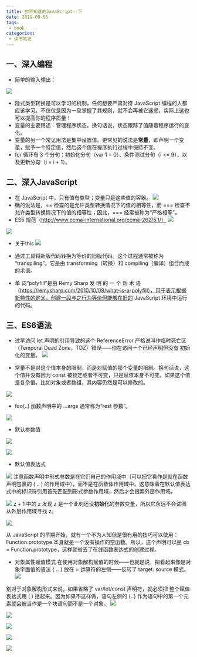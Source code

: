 ```yaml
---
title: 你不知道的JavaScript--下
date: 2019-09-05
tags:
 - book
categories:
 - 读书笔记
---
```


## 一、深入编程

* 简单的输入输出：

![](https://raw.githubusercontent.com/onetothere/pic/master/study/20190905201442.png)

* 隐式类型转换是可以学习的机制，任何想要严肃对待 JavaScript 编程的人都应该学习。不仅仅是因为一旦掌握了其规则，就不会再被它迷惑，实际上这也可以提高你的程序质量！
* 变量的主要用途：管理程序状态。换句话说，状态跟踪了值随着程序运行的变化。
* 变量的另一个常见用法是集中设置值。更常见的说法是**常量**，即声明一个变量，赋予一个特定值，然后这个值在程序执行过程中保持不变。
* for 循环有 3 个分句：初始化分句（var 1 = 0）、条件测试分句（i <= 9），以及更新分句（i = i + 1）。

## 二、深入JavaScript
* 在 JavaScript 中，只有值有类型；变量只是这些值的容器。
![](https://raw.githubusercontent.com/onetothere/pic/master/study/20190905203719.png)
* 确的说法是，== 检查的是允许类型转换情况下的值的相等性，而 === 检查不允许类型转换情况下的值的相等性；因此，=== 经常被称为“严格相等”。
* ES5 规范（http://www.ecma-international.org/ecma-262/5.1/）
![](https://raw.githubusercontent.com/onetothere/pic/master/study/20190905204633.png)

![](https://raw.githubusercontent.com/onetothere/pic/master/study/20190905204950.png)

* 关于this
![](https://raw.githubusercontent.com/onetothere/pic/master/study/20190905205728.png)

* 通过工具将新版代码转换为等价的旧版代码。这个过程通常被称为
“transpiling”。它是由 transforming（转换）和 compiling（编译）组合而成的术语。
* 单 词“polyfill”是由 Remy Sharp 发 明 的 一 个 新 术 语（https://remysharp.com/2010/10/08/what-is-a-polyfill），用于表示根据新特性的定义，创建一段与之行为等价但能够在旧的
JavaScript 环境中运行的代码。

## 三、ES6语法

* 过早访问 let 声明的引用导致的这个 ReferenceError 严格说叫作临时死亡区（Temporal Dead Zone，TDZ）错误——你在访问一个已经声明但没有
初始化的变量。
![](https://raw.githubusercontent.com/onetothere/pic/master/study/20190906091141.png)

* 常量不是对这个值本身的限制，而是对赋值的那个变量的限制。换句话说，这个值并没有因为 const 被锁定或者不可变，只是赋值本身不可变。如果这个值是复杂值，比如对象或者数组，其内容仍然是可以修改的。

![](https://raw.githubusercontent.com/onetothere/pic/master/study/20190906091600.png)

* foo(..) 函数声明中的 ...args 通常称为“rest 参数”。

![](https://raw.githubusercontent.com/onetothere/pic/master/study/20190906092808.png)

* 默认参数值

![](https://raw.githubusercontent.com/onetothere/pic/master/study/20190906093419.png)

![](https://raw.githubusercontent.com/onetothere/pic/master/study/20190906093605.png)

* 默认值表达式

![](https://raw.githubusercontent.com/onetothere/pic/master/study/20190906093846.png)
注意函数声明中形式参数是在它们自己的作用域中（可以把它看作是就在函数声明包裹的 ( .. ) 的作用域中），而不是在函数体作用域中。这意味着在默认值表达式中的标识符引用首先匹配到形式参数作用域，然后才会搜索外层作用域。

![](https://raw.githubusercontent.com/onetothere/pic/master/study/20190906094334.png)
z + 1 中的 z 发现 z 是一个此刻还没**初始化**的参数变量，所以它永远不会试图从外层作用域寻找 z。

![](https://raw.githubusercontent.com/onetothere/pic/master/study/20190906094711.png)

从 JavaScript 的早期开始，就有一个不为人知但是很有用的技巧可以使用：Function.prototype 本身就是一个没有操作的空函数。所以，这个声明可以是 cb = Function.prototype，这样就省去了在线函数表达式的创建过程。

* 对象属性赋值模式
在使用对象解构赋值的时候——也就是说，把看起来像是对象字面值的语法 { .. }
放在 = 运算符的左侧——反转了 target: source 模式。
![](https://raw.githubusercontent.com/onetothere/pic/master/study/20190906105830.png)

别对于对象解构形式来说，如果省略了 var/let/const 声明符，就必须把
整个赋值表达式用 ( ) 括起来。因为如果不这样做，语句左侧的 {..} 作为语句中的第一个元素就会被当作是一个块语句而不是一个对象。
![](https://raw.githubusercontent.com/onetothere/pic/master/study/20190906110215.png)

![](https://raw.githubusercontent.com/onetothere/pic/master/study/20190906110640.png)

![](https://raw.githubusercontent.com/onetothere/pic/master/study/20190906110843.png)

![](https://raw.githubusercontent.com/onetothere/pic/master/study/20190906111251.png)

![](https://raw.githubusercontent.com/onetothere/pic/master/study/20190906111322.png)

